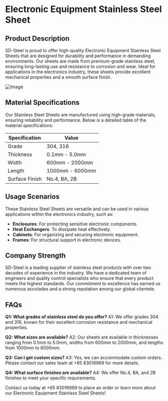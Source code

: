 # Electronic Equipment Stainless Steel Sheet

## Product Description

SD-Steel is proud to offer high-quality Electronic Equipment Stainless Steel Sheets that are designed for durability and performance in demanding environments. Our sheets are made from premium-grade stainless steel, ensuring long-lasting use and resistance to corrosion and wear. Ideal for applications in the electronics industry, these sheets provide excellent mechanical properties and a smooth surface finish.

![Image](https://github.com/user-attachments/assets/2567258e-e124-4816-932d-1809bd27ef0b)

## Material Specifications

Our Stainless Steel Sheets are manufactured using high-grade materials, ensuring reliability and performance. Below is a detailed table of the material specifications:

| Specification | Value |
|---------------|-------|
| Grade         | 304, 316 |
| Thickness     | 0.1mm - 5.0mm |
| Width         | 600mm - 2000mm |
| Length        | 1000mm - 6000mm |
| Surface Finish| No.4, BA, 2B |

## Usage Scenarios

These Stainless Steel Sheets are versatile and can be used in various applications within the electronics industry, such as:
- **Enclosures**: For protecting sensitive electronic components.
- **Heat Exchangers**: To dissipate heat effectively.
- **Cabinets**: For organizing and securing electronic equipment.
- **Frames**: For structural support in electronic devices.

## Company Strength

SD-Steel is a leading supplier of stainless steel products with over two decades of experience in the industry. We have a dedicated team of engineers and quality control specialists who ensure that every product meets the highest standards. Our commitment to excellence has earned us numerous accolades and a strong reputation among our global clientele.

## FAQs

**Q1: What grades of stainless steel do you offer?**
A1: We offer grades 304 and 316, known for their excellent corrosion resistance and mechanical properties.

**Q2: What sizes are available?**
A2: Our sheets are available in thicknesses ranging from 0.1mm to 5.0mm, widths from 600mm to 2000mm, and lengths from 1000mm to 6000mm.

**Q3: Can I get custom sizes?**
A3: Yes, we can accommodate custom orders. Please contact our sales team at +65 83016969 for more details.

**Q4: What surface finishes are available?**
A4: We offer No.4, BA, and 2B finishes to meet your specific requirements.

Contact us today at +65 83016969 to place an order or learn more about our Electronic Equipment Stainless Steel Sheets!